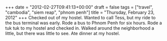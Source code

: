 +++
date = "2012-02-27T09:41:13+00:00"
draft = false
tags = ["travel", "cambodia", "siem reap", "phnom penh"]
title = "Thursday, February 23, 2012"
+++
Checked out of my hostel. Wanted to call Tess, but my ride to the bus terminal was early. Rode a bus to Phnom Penh for six hours. Rode a tuk tuk to my hostel and checked in. Walked around the neighborhood a little, but there was little to see. Ate dinner at my hostel.
